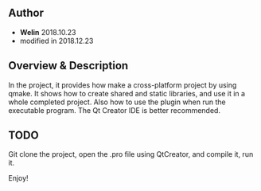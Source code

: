 ## Author
- **Welin**  2018.10.23
- modified in 2018.12.23

## Overview & Description
In the project, it provides how make a cross-platform project by using qmake.
It shows how to create shared and static libraries, and use it in a whole completed project.
Also how to use the plugin when run the executable program.
The Qt Creator IDE is better recommended. 


## TODO
Git clone the project, open the .pro file using QtCreator, and compile it, run it.



Enjoy!
